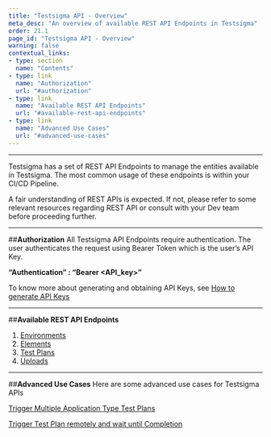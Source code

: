 ```yaml
---
title: "Testsigma API - Overview"
meta_desc: "An overview of available REST API Endpoints in Testsigma"
order: 21.1
page_id: "Testsigma API - Overview"
warning: false
contextual_links:
- type: section
  name: "Contents"
- type: link
  name: "Authorization"
  url: "#authorization"
- type: link
  name: "Available REST API Endpoints"
  url: "#available-rest-api-endpoints"
- type: link
  name: "Advanced Use Cases"
  url: "#advanced-use-cases"
---
```


---

Testsigma has a  set of REST API Endpoints to manage the entities available in Testsigma. The most common usage of these endpoints is within your CI/CD Pipeline.

A fair understanding of REST APIs is expected. If not, please refer to some relevant resources regarding REST API or consult with your Dev team before proceeding further.

---
##**Authorization**
All Testsigma API Endpoints require authentication. The user authenticates the request using Bearer Token which is the user’s API Key.

**“Authentication” : “Bearer <API_key>”**

To know more about generating and obtaining API Keys, see [How to generate API Keys](https://testsigma.com/docs/configuration/api-keys/)

---
##**Available REST API Endpoints**

1. [Environments](https://testsigma.com/docs/api/environments/)
2. [Elements](https://testsigma.com/docs/api/elements/)
3. [Test Plans](https://testsigma.com/docs/api/test-plans/)
4. [Uploads](https://testsigma.com/docs/api/upload-files/)

---
##**Advanced Use Cases**
Here are some advanced use cases for Testsigma APIs

[Trigger Multiple Application Type Test Plans](https://testsigma.com/docs/api/examples/trigger-multiple-test-plans/)

[Trigger Test Plan remotely and wait until Completion](https://testsigma.com/docs/api/examples/trigger-test-plan-wait-completion/)

